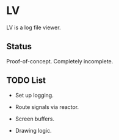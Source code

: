# LV

LV is a log file viewer.

## Status

Proof-of-concept. Completely incomplete.

## TODO List

* Set up logging.

* Route signals via reactor.

* Screen buffers.

* Drawing logic.
